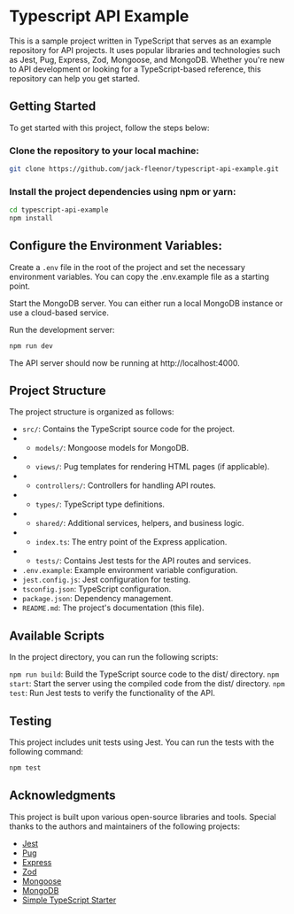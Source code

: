 # Typescript API Example
This is a sample project written in TypeScript that serves as an example repository for API projects. It uses popular libraries and technologies such as Jest, Pug, Express, Zod, Mongoose, and MongoDB. Whether you're new to API development or looking for a TypeScript-based reference, this repository can help you get started.

## Getting Started
To get started with this project, follow the steps below:

### Clone the repository to your local machine:

```bash
git clone https://github.com/jack-fleenor/typescript-api-example.git
```

### Install the project dependencies using npm or yarn:
```bash
cd typescript-api-example
npm install
```

## Configure the Environment Variables:

Create a `.env` file in the root of the project and set the necessary environment variables. You can copy the .env.example file as a starting point.

Start the MongoDB server. You can either run a local MongoDB instance or use a cloud-based service.

Run the development server:

```bash
npm run dev
```
The API server should now be running at http://localhost:4000.

## Project Structure
The project structure is organized as follows:

- `src/`: Contains the TypeScript source code for the project.
- - `models/`: Mongoose models for MongoDB.
- - `views/`: Pug templates for rendering HTML pages (if applicable).
- - `controllers/`: Controllers for handling API routes.
- - `types/`: TypeScript type definitions.
- - `shared/`: Additional services, helpers, and business logic.
- - `index.ts`: The entry point of the Express application.
- - `tests/`: Contains Jest tests for the API routes and services.
- `.env.example`: Example environment variable configuration.
- `jest.config.js`: Jest configuration for testing.
- `tsconfig.json`: TypeScript configuration.
- `package.json`: Dependency management.
- `README.md`: The project's documentation (this file).

## Available Scripts
In the project directory, you can run the following scripts:

`npm run build`: Build the TypeScript source code to the dist/ directory.
`npm start`: Start the server using the compiled code from the dist/ directory.
`npm test`: Run Jest tests to verify the functionality of the API.

## Testing
This project includes unit tests using Jest. You can run the tests with the following command:

```bash
npm test
```

## Acknowledgments
This project is built upon various open-source libraries and tools. Special thanks to the authors and maintainers of the following projects:

- [Jest](https://jestjs.io/)
- [Pug](https://pugjs.org/api/getting-started.html)
- [Express](https://expressjs.com/)
- [Zod](https://zod.dev/)
- [Mongoose](https://mongoosejs.com/docs/)
- [MongoDB](https://www.mongodb.com/docs/manual/reference/program/mongod/)
- [Simple TypeScript Starter](https://github.com/stemmlerjs/simple-typescript-starter/tree/master)